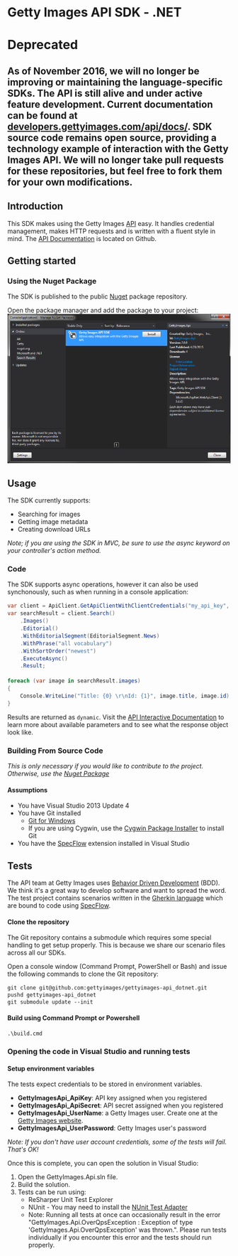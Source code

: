 # Getty Images API SDK - .NET

# Deprecated

As of November 2016, we will no longer be improving or maintaining the language-specific SDKs. The API is still alive and under active feature development. Current documentation can be found at [developers.gettyimages.com/api/docs/](http://developers.gettyimages.com/api/docs/).
SDK source code remains open source, providing a technology example of interaction with the Getty Images API. We will no longer take pull requests for these repositories, but feel free to fork them for your own modifications.
---


## Introduction
This SDK makes using the Getty Images [API](http://developers.gettyimages.com) easy. It handles credential management, makes HTTP requests and is written with a fluent style in mind. The [API Documentation](https://github.com/gettyimages/gettyimages-api) is located on Github.

## Getting started
### Using the Nuget Package
The SDK is published to the public [Nuget](https://www.nuget.org/packages/GettyImages.Api/) package repository.

Open the package manager and add the package to your project:
![Add nuget package reference](nuget-add-ref.png)

## Usage
The SDK currently supports:
+ Searching for images
+ Getting image metadata
+ Creating download URLs
 
_Note; if you are using the SDK in MVC, be sure to use the async keyword on your controller's action method._

### Code
The SDK supports async operations, however it can also be used synchonously, such as when running in a console application:

```csharp
var client = ApiClient.GetApiClientWithClientCredentials("my_api_key", "my_api_secret");
var searchResult = client.Search()
    .Images()
    .Editorial()
    .WithEditorialSegment(EditorialSegment.News)
    .WithPhrase("all vocabulary")
    .WithSortOrder("newest")
    .ExecuteAsync()
    .Result;

foreach (var image in searchResult.images)
{
    Console.WriteLine("Title: {0} \r\nId: {1}", image.title, image.id);
}
````

Results are returned as `dynamic`. Visit the [API Interactive Documentation](https://api.gettyimages.com/swagger) to learn more about available parameters and to see what the response object look like.

### Building From Source Code
_This is only necessary if you would like to contribute to the project. Otherwise, use the [Nuget Package](#using-the-nuget-package)_

#### Assumptions
+ You have Visual Studio 2013 Update 4
+ You have Git installed
	+ [Git for Windows](http://msysgit.github.io/)
	+ If you are using Cygwin, use the [Cygwin Package Installer](https://cygwin.com/install.html) to install Git
+ You have the [SpecFlow](http://specflow.org) extension installed in Visual Studio

## Tests
The API team at Getty Images uses [Behavior Driven Development](http://en.wikipedia.org/wiki/Behavior-driven_development) (BDD). We think it's a great way to develop software and want to spread the word. The test project contains scenarios written in the [Gherkin language](https://github.com/cucumber/gherkin/wiki) which are bound to code using [SpecFlow](http://www.specflow.org/).

#### Clone the repository
The Git repository contains a submodule which requires some special handling to get setup properly. This is because we share our scenario files across all our SDKs.

Open a console window (Command Prompt, PowerShell or Bash) and issue the following commands to clone the Git repository:

	git clone git@github.com:gettyimages/gettyimages-api_dotnet.git
	pushd gettyimages-api_dotnet
	git submodule update --init
#### Build using Command Prompt or Powershell
	.\build.cmd

### Opening the code in Visual Studio and running tests
#### Setup environment variables
The tests expect credentials to be stored in environment variables.
+ __GettyImagesApi_ApiKey__: API key assigned when you registered
+ __GettyImagesApi_ApiSecret__: API secret assigned when you registered
+ __GettyImagesApi_UserName__: a Getty Images user. Create one at the [Getty Images website](http://gettyimages.com).
+ __GettyImagesApi_UserPassword__: Getty Images user's password


_Note: If you don't have user account credentials, some of the tests will fail. That's OK!_

Once this is complete, you can open the solution in Visual Studio:

1. Open the GettyImages.Api.sln file.
1. Build the solution.
1. Tests can be run using:
	+ ReSharper Unit Test Explorer
	+ NUnit - You may need to install the [NUnit Test Adapter](http://visualstudiogallery.msdn.microsoft.com/6ab922d0-21c0-4f06-ab5f-4ecd1fe7175d)
	+ Note: Running all tests at once can occasionally result in the error "GettyImages.Api.OverQpsException : Exception of type 'GettyImages.Api.OverQpsException' was thrown.". Please run tests individually if you encounter this error and the tests should run properly.
